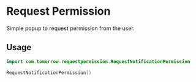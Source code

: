 # Request Permission
Simple popup to request permission from the user.

## Usage

```kotlin
import com.tomorrow.requestpermission.RequestNotificationPermission

RequestNotificationPermission()
```